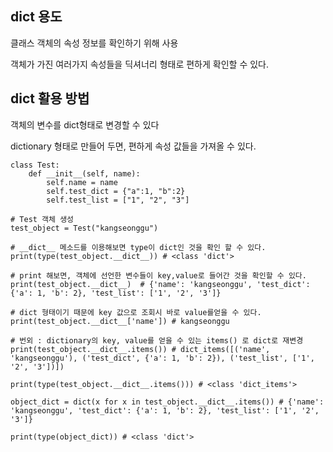 ## __dict__ 용도

클래스 객체의 속성 정보를 확인하기 위해 사용

객체가 가진 여러가지 속성들을 딕셔너리 형태로 편하게 확인할 수 있다.

## __dict__ 활용 방법

객체의 변수를 dict형태로 변경할 수 있다

dictionary 형태로 만들어 두면, 편하게 속성 값들을 가져올 수 있다.

```
class Test:
    def __init__(self, name):
        self.name = name
        self.test_dict = {"a":1, "b":2}
        self.test_list = ["1", "2", "3"]

# Test 객체 생성		
test_object = Test("kangseonggu")

# __dict__ 메소드를 이용해보면 type이 dict인 것을 확인 할 수 있다.
print(type(test_object.__dict__)) # <class 'dict'>

# print 해보면, 객체에 선언한 변수들이 key,value로 들어간 것을 확인할 수 있다.
print(test_object.__dict__)  # {'name': 'kangseonggu', 'test_dict': {'a': 1, 'b': 2}, 'test_list': ['1', '2', '3']}

# dict 형태이기 때문에 key 값으로 조회시 바로 value를얻을 수 있다.
print(test_object.__dict__['name']) # kangseonggu

# 번외 : dictionary의 key, value를 얻을 수 있는 items() 로 dict로 재변경
print(test_object.__dict__.items()) # dict_items([('name', 'kangseonggu'), ('test_dict', {'a': 1, 'b': 2}), ('test_list', ['1', '2', '3'])])

print(type(test_object.__dict__.items())) # <class 'dict_items'>

object_dict = dict(x for x in test_object.__dict__.items()) # {'name': 'kangseonggu', 'test_dict': {'a': 1, 'b': 2}, 'test_list': ['1', '2', '3']}

print(type(object_dict)) # <class 'dict'>
```

